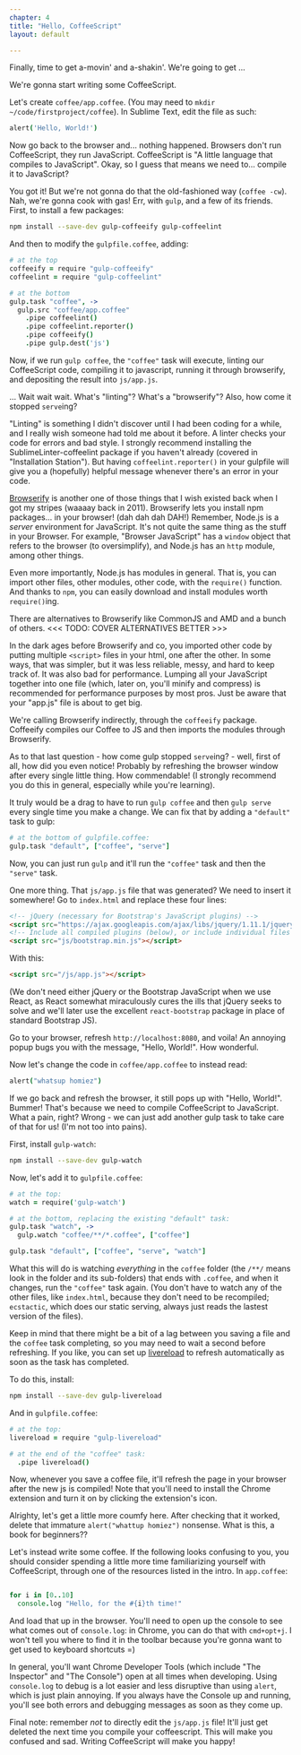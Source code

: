 ```yaml
---
chapter: 4
title: "Hello, CoffeeScript"
layout: default

---
```


Finally, time to get a-movin' and a-shakin'. We're going to get ...

We're gonna start writing some CoffeeScript. 

Let's create `coffee/app.coffee`. (You may need to `mkdir ~/code/firstproject/coffee`). In Sublime Text, edit the file as such: 

```coffee
alert('Hello, World!')
```

Now go back to the browser and... nothing happened. Browsers don't run CoffeeScript, they run JavaScript. CoffeeScript is "A little language that compiles to JavaScript". Okay, so I guess that means we need to... compile it to JavaScript?

You got it! But we're not gonna do that the old-fashioned way (`coffee -cw`). Nah, we're gonna cook with gas! Err, with `gulp`, and a few of its friends. First, to install a few packages:

```sh
npm install --save-dev gulp-coffeeify gulp-coffeelint
```

And then to modify the `gulpfile.coffee`, adding: 

```coffee
# at the top
coffeeify = require "gulp-coffeeify"
coffeelint = require "gulp-coffeelint"

# at the bottom
gulp.task "coffee", ->
  gulp.src "coffee/app.coffee"
    .pipe coffeelint()
    .pipe coffeelint.reporter()
    .pipe coffeeify()
    .pipe gulp.dest('js')
```

Now, if we run `gulp coffee`, the `"coffee"` task will execute, linting our CoffeeScript code, compiling it to javascript, running it through browserify, and depositing the result into `js/app.js`. 

... Wait wait wait. What's "linting"? What's a "browserify"? Also, how come it stopped `serve`ing? 

"Linting" is something I didn't discover until I had been coding for a while, and I really wish someone had told me about it before. A linter checks your code for errors and bad style. I strongly recommend installing the SublimeLinter-coffeelint package if you haven't already (covered in "Installation Station"). But having `coffeelint.reporter()` in your gulpfile will give you a (hopefully) helpful message whenever there's an error in your code. 

[Browserify](http://browserify.org/) is another one of those things that I wish existed back when I got my stripes (waaaay back in 2011). Browserify lets you install npm packages... in your browser! (dah dah dah DAH!) Remember, Node.js is a *server* environment for JavaScript. It's not quite the same thing as the stuff in your Browser. For example, "Browser JavaScript" has a `window` object that refers to the browser (to oversimplify), and Node.js has an `http` module, among other things. 

Even more importantly, Node.js has modules in general. That is, you can import other files, other modules, other code, with the `require()` function. And thanks to `npm`, you can easily download and install modules worth `require()`ing. 

There are alternatives to Browserify like CommonJS and AMD and a bunch of others. <<< TODO: COVER ALTERNATIVES BETTER >>> 

In the dark ages before Browserify and co, you imported other code by putting multiple `<script>` files in your html, one after the other. In some ways, that was simpler, but it was less reliable, messy, and hard to keep track of. It was also bad for performance. Lumping all your JavaScript together into one file (which, later on, you'll minify and compress) is recommended for performance purposes by most pros. Just be aware that your "app.js" file is about to get big. 

We're calling Browserify indirectly, through the `coffeeify` package. Coffeeify compiles our Coffee to JS and then imports the modules through Browserify. 

As to that last question - how come gulp stopped `serve`ing? - well, first of all, how did you even notice! Probably by refreshing the browser window after every single little thing. How commendable! (I strongly recommend you do this in general, especially while you're learning). 

It truly would be a drag to have to run `gulp coffee` and then `gulp serve` every single time you make a change. We can fix that by adding a `"default"` task to gulp: 

```coffee
# at the bottom of gulpfile.coffee:
gulp.task "default", ["coffee", "serve"]
```

Now, you can just run `gulp` and it'll run the `"coffee"` task and then the `"serve"` task. 

One more thing. That `js/app.js` file that was generated? We need to insert it somewhere! Go to `index.html` and replace these four lines: 

```html
<!-- jQuery (necessary for Bootstrap's JavaScript plugins) -->
<script src="https://ajax.googleapis.com/ajax/libs/jquery/1.11.1/jquery.min.js"></script>
<!-- Include all compiled plugins (below), or include individual files as needed -->
<script src="js/bootstrap.min.js"></script>
```

With this: 

```html
<script src="/js/app.js"></script>
```

(We don't need either jQuery or the Bootstrap JavaScript when we use React, as React somewhat miraculously cures the ills that jQuery seeks to solve and we'll later use the excellent `react-bootstrap` package in place of standard Bootstrap JS).

Go to your browser, refresh `http://localhost:8080`, and voila! An annoying popup bugs you with the message, "Hello, World!". How wonderful. 

Now let's change the code in `coffee/app.coffee` to instead read: 

```coffee
alert("whatsup homiez")
```

If we go back and refresh the browser, it still pops up with "Hello, World!". Bummer! That's because we need to compile CoffeeScript to JavaScript. What a pain, right? Wrong - we can just add another gulp task to take care of that for us! (I'm not too into pains). 

First, install `gulp-watch`: 

```sh
npm install --save-dev gulp-watch
```

Now, let's add it to `gulpfile.coffee`: 

```coffee
# at the top:
watch = require('gulp-watch')

# at the bottom, replacing the existing "default" task: 
gulp.task "watch", ->
  gulp.watch "coffee/**/*.coffee", ["coffee"]

gulp.task "default", ["coffee", "serve", "watch"]
```

What this will do is watching *everything* in the `coffee` folder (the `/**/` means look in the folder and its sub-folders) that ends with `.coffee`, and when it changes, run the `"coffee"` task again. (You don't have to watch any of the other files, like `index.html`, because they don't need to be recompiled; `ecstactic`, which does our static serving, always just reads the lastest version of the files).

Keep in mind that there might be a bit of a lag between you saving a file and the `coffee` task completing, so you may need to wait a second before refreshing. If you like, you can set up [livereload](https://chrome.google.com/webstore/detail/livereload/jnihajbhpnppcggbcgedagnkighmdlei?hl=en) to refresh automatically as soon as the task has completed. 

To do this, install:

```sh
npm install --save-dev gulp-livereload
```

And in `gulpfile.coffee`:

```coffee
# at the top:
livereload = require "gulp-livereload"

# at the end of the "coffee" task:
  .pipe livereload()
```

Now, whenever you save a coffee file, it'll refresh the page in your browser after the new js is compiled! Note that you'll need to install the Chrome extension and turn it on by clicking the extension's icon.

Alrighty, let's get a little more coumfy here. After checking that it worked, delete that immature `alert("whattup homiez")` nonsense. What is this, a book for beginners??

Let's instead write some coffee. If the following looks confusing to you, you should consider spending a little more time familiarizing yourself with CoffeeScript, through one of the resources listed in the intro. In `app.coffee`: 

```coffee

for i in [0..10]
  console.log "Hello, for the #{i}th time!" 

```

And load that up in the browser. You'll need to open up the console to see what comes out of `console.log`: in Chrome, you can do that with `cmd+opt+j`. I won't tell you where to find it in the toolbar because you're gonna want to get used to keyboard shortcuts =)

In general, you'll want Chrome Developer Tools (which include "The Inspector" and "The Console") open at all times when developing. Using `console.log` to debug is a lot easier and less disruptive than using `alert`, which is just plain annoying. If you always have the Console up and running, you'll see both errors and debugging messages as soon as they come up. 

Final note: remember *not* to directly edit the `js/app.js` file! It'll just get deleted the next time you compile your coffeescript. This will make you confused and sad. Writing CoffeeScript will make you happy!
